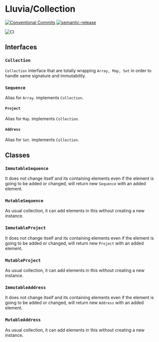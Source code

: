 # Lluvia/Collection

[![Conventional Commits](https://img.shields.io/badge/Conventional%20Commits-1.0.0-yellow.svg)](https://conventionalcommits.org)
[![semantic-release](https://img.shields.io/badge/%20%20%F0%9F%93%A6%F0%9F%9A%80-semantic--release-e10079.svg)](https://github.com/semantic-release/semantic-release)

![CI](https://github.com/jamashita/publikum/workflows/CI/badge.svg)

## Interfaces

### `Collection`

`Collection` interface that are totally wrapping `Array, Map, Set` in order to handle same signature and immutability.

### `Sequence`

Alias for `Array`. implements `Collection`.

#### `Project`

Alias for `Map`. implements `Collection`.

#### `Address`

Alias for `Set`. implements `Collection`.

## Classes

### `ImmutableSequence`

It does not change itself and its containing elements even if the element is going to be added or changed, will return
new `Sequence` with an added element.

### `MutableSequence`

As usual collection, it can add elements in this without creating a new instance.

### `ImmutableProject`

It does not change itself and its containing elements even if the element is going to be added or changed, will return
new `Project` with an added element.

### `MutableProject`

As usual collection, it can add elements in this without creating a new instance.

### `ImmutableAddress`

It does not change itself and its containing elements even if the element is going to be added or changed, will return
new `Address` with an added element.

### `MutableAddress`

As usual collection, it can add elements in this without creating a new instance.
